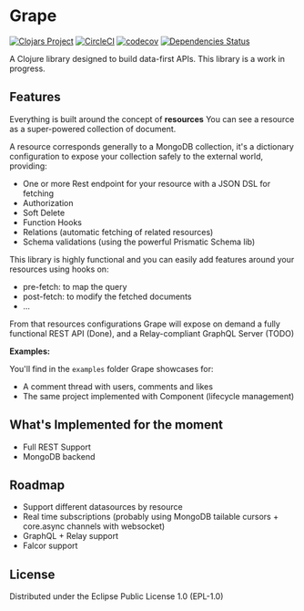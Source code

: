 # Grape

[![Clojars Project](https://img.shields.io/clojars/v/grape.svg)](https://clojars.org/grape)
[![CircleCI](https://circleci.com/gh/cyppan/grape.svg?style=shield)](https://circleci.com/gh/cyppan/grape)
[![codecov](https://codecov.io/gh/cyppan/grape/branch/master/graph/badge.svg)](https://codecov.io/gh/cyppan/grape)
[![Dependencies Status](https://jarkeeper.com/cyppan/grape/status.svg)](https://jarkeeper.com/cyppan/grape)

A Clojure library designed to build data-first APIs.
This library is a work in progress.

## Features

Everything is built around the concept of **resources**
You can see a resource as a super-powered collection of document. 

A resource corresponds generally to a MongoDB collection, it's a dictionary
 configuration to expose your collection safely to the external world, providing:
* One or more Rest endpoint for your resource with a JSON DSL for fetching
* Authorization
* Soft Delete
* Function Hooks
* Relations (automatic fetching of related resources)
* Schema validations (using the powerful Prismatic Schema lib)

This library is highly functional and you can easily add features around your resources
using hooks on:
* pre-fetch: to map the query
* post-fetch: to modify the fetched documents
* ...

From that resources configurations Grape will expose on demand 
a fully functional REST API (Done), and a Relay-compliant GraphQL Server (TODO)

**Examples:**

You'll find in the `examples` folder Grape showcases for:

* A comment thread with users, comments and likes
* The same project implemented with Component (lifecycle management)


## What's Implemented for the moment

* Full REST Support
* MongoDB backend


## Roadmap

* Support different datasources by resource
* Real time subscriptions (probably using MongoDB tailable cursors + core.async channels with websocket)
* GraphQL + Relay support
* Falcor support


## License

Distributed under the Eclipse Public License 1.0 (EPL-1.0)
